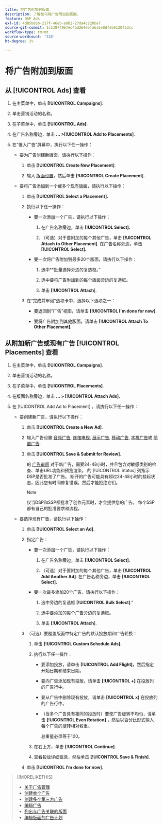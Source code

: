 ```yaml
---
title: 将广告附加到版面
description: 了解如何将广告附加到版面。
feature: DSP Ads
exl-id: 4d85b89b-217f-46eb-a8b2-27da4c220be7
source-git-commit: 1c13874967ec4ad264e5fa6a5e0dfeb6120f53cc
workflow-type: tm+mt
source-wordcount: '528'
ht-degree: 1%

---
```


# 将广告附加到版面

## 从 [!UICONTROL Ads] 查看

1. 在主菜单中，单击 **[!UICONTROL Campaigns]**.

1. 单击营销活动的名称。

1. 在子菜单中，单击 **[!UICONTROL Ads]**.

1. 在广告名称旁边，单击  **... >[!UICONTROL Add to Placements]**.

1. 在“置入广告”屏幕中，执行以下任一操作：

   * 要为广告创建新版面，请执行以下操作：

      1. 单击 **[!UICONTROL Create New Placement]**.

      1. 输入 [版面设置](/help/dsp/campaign-management/placements/placement-settings.md)，然后单击 **[!UICONTROL Create Placement]**.
   * 要将广告添加到一个或多个现有版面，请执行以下操作：

      1. 单击 **[!UICONTROL Select a Placement].**

      1. 执行以下任一操作：

         * 要一次添加一个广告，请执行以下操作：

            1. 在广告名称旁边，单击 **[!UICONTROL Select].**

            1. （可选）对于要附加的每个其他广告，单击 **[!UICONTROL Attach to Other Placement]**. 在广告名称旁边，单击 **[!UICONTROL Select].**
         * 要一次将广告附加到最多20个版面，请执行以下操作：

            1. 选中**批量选择旁边的复选框。”

            1. 选中要将广告附加到的每个版面旁边的复选框。

            1. 单击 **[!UICONTROL Attach]**.
      1. 在“完成并审阅”选项卡中，选择以下选项之一：

         * 要返回到“广告”视图，请单击 **[!UICONTROL I'm done for now]**.

         * 要将广告附加到其他版面，请单击 **[!UICONTROL Attach To Other Placement]**.




## 从附加新广告或现有广告 [!UICONTROL Placements] 查看

1. 在主菜单中，单击 **[!UICONTROL Campaigns]**.

1. 单击营销活动的名称。

1. 在子菜单中，单击 **[!UICONTROL Placements]**.

1. 在版面名称旁边，单击  **... > [!UICONTROL Attach Ads].**

1. 在 [!UICONTROL Add Ad to Placement] ，请执行以下任一操作：

   * 要创建新广告，请执行以下操作：

      1. 单击 **[!UICONTROL Create a New Ad]**.

      1. 输入广告设置 [音频广告](ad-settings-audio.md), [连接电视](ad-settings-connected-tv.md), [展示广告](ad-settings-display.md), [移动广告](ad-settings-mobile.md), [本机广告](ad-settings-native.md)或 [前置广告](ad-settings-pre-roll.md).

      1. 单击 **[!UICONTROL Save & Submit for Review]**.

         的 [广告审阅](ad-about.md) 对于新广告，需要24-48小时，并且包含对敏感类别的检查、单击URL功能和预览渲染。 的 [!UICONTROL Status] 列指示DSP是否批准了广告。 断开的广告可能具有超过24-48小时的挂起状态，因此您有时间修复错误，然后才能拒绝它们。

         >[!NOTE]
         >
         >仅当DSP和SSP都批准了创作元素时，才会提供您的广告。 每个SSP都有自己的批准要求和流程。
   * 要选择现有广告，请执行以下操作：

      1. 单击 **[!UICONTROL Select an Ad].**

      1. 指定广告：
         * 要一次添加一个广告，请执行以下操作：

            1. 在广告名称旁边，单击 **[!UICONTROL Select].**

            1. （可选）对于要附加的每个其他广告，单击 **[!UICONTROL Add Another Ad]**. 在广告名称旁边，单击 **[!UICONTROL Select].**
         * 要一次最多添加20个广告，请执行以下操作：

            1. 选中旁边的复选框 **[!UICONTROL Bulk Select]**.&quot;

            1. 选中要添加的每个广告旁边的复选框。

            1. 单击 **[!UICONTROL Attach]**.
      1. （可选）要覆盖版面中特定广告的默认投放期和广告轮换：

         1. 单击 **[!UICONTROL Custom Schedule Ads]**.

         1. 执行以下任一操作：

            * 要添加投放，请单击 **[!UICONTROL Add Flight]**，然后指定开始日期和结束日期。

            * 要向广告添加现有投放，请单击 **[!UICONTROL +]** 在投放列的广告行中。

            * 要从广告中删除现有投放，请单击 **[!UICONTROL x]** 在投放列的广告行中。

            * （当多个广告具有相同的投放时）要使广告旋转不均匀，请单击 **[!UICONTROL Even Rotation]** ，然后以百分比形式输入每个广告的旋转相对权重。

               总重量必须等于100。
         1. 在右上方，单击 **[!UICONTROL Continue]**.

         1. 查看投放详细信息，然后单击 **[!UICONTROL Save & Finish]**.
      1. 单击 **[!UICONTROL I'm done for now]**.






>[!MORELIKETHIS]
>
>* [关于广告管理](ad-about.md)
>* [创建单个广告](ad-create.md)
>* [创建多个第三方广告](ad-create-multiple.md)
>* [编辑广告](ad-edit.md)
>* [列出与广告关联的版面](ad-list-placements.md)
>* [编辑版面的广告计划](/help/dsp/campaign-management/placements/placement-edit-ad-schedule.md)

